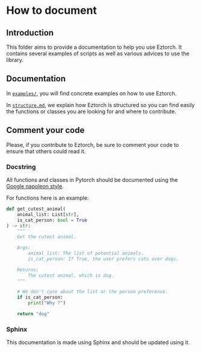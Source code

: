 # How to document

## Introduction

This folder aims to provide a documentation to help you use Eztorch. It contains several examples of scripts as well as various advices to use the library.

## Documentation

In [`examples/`](./examples/examples), you will find concrete examples on how to use Eztorch.

In [`structure.md`](./structure.md), we explain how Eztorch is structured so you can find easily the functions or classes you are looking for and where to contribute.

## Comment your code

Please, if you contribute to Eztorch, be sure to comment your code to ensure that others could read it.

### Docstring

All functions and classes in Pytorch should be documented using the [Google napoleon style](https://sphinxcontrib-napoleon.readthedocs.io/en/latest/example_google.html).

For functions here is an example:

```python
def get_cutest_animal(
    animal_list: List[str],
    is_cat_person: bool = True
) -> str:
    """
    Get the cutest animal.

    Args:
        animal_list: The list of potential animals.
        is_cat_person: If True, the user prefers cats over dogs.

    Returns:
        The cutest animal, which is dog.
    """

    # We don't care about the list or the person preference.
    if is_cat_person:
        print("Why ?")

    return "dog"
```

### Sphinx

This documentation is made using Sphinx and should be updated using it.
